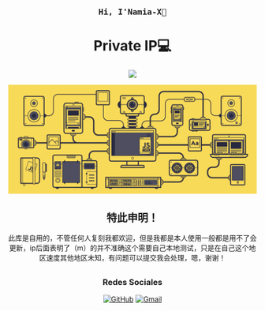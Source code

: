 <h3 align="center"><samp> Hi, I'Namia-X👋 </samp></h4> 
<h1 align="center">Private IP💻</h1>
<p align="center"><img align="center"  width="182" src="https://komarev.com/ghpvc/?username=DeveloperMDCM&color=green&label=DeveloperMDCM%20profile%20views"/></p> 
<p align="center"><a href=#><img src="header.gif"></a></p> 
<div align="center">

  ## 特此申明！
此库是自用的，不管任何人复刻我都欢迎，但是我都是本人使用一般都是用不了会更新，ip后面表明了（m）的并不准确这个需要自己本地测试，只是在自己这个地区速度其他地区未知，有问题可以提交我会处理，嗯，谢谢！
##
### Redes Sociales

[![GitHub](https://img.shields.io/badge/-GitHub-181717?style=flat&logo=GitHub&logoColor=white)](https://github.com/Namia-X/OpenWrt-X)
[![Gmail](https://img.shields.io/badge/-Gmail-D14836?style=flat&logo=Gmail&logoColor=white)](mailto:kmy258855@gmail.com)

</div>


